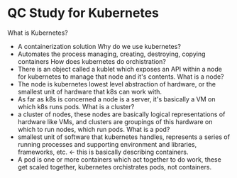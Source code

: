 # QC Study for Kubernetes

What is Kubernetes?
 - A containerization solution
Why do we use kubernetes?
 - Automates the process managing, creating, destroying, copying containers
How does kubernetes do orchistration?
 - There is an object called a kublet which exposes an API within a node for kubernetes to manage that node and it's contents.
What is a node?
 - The node is kubernetes lowest level abstraction of hardware, or the smallest unit of hardware that k8s can work with.
 - As far as k8s is concerned a node is a server, it's basically a VM on which k8s runs pods.
What is a cluster?
 - a cluster of nodes, these nodes are basically logical representations of hardware like VMs, and clusters are groupings of this hardware on which to run nodes, which run pods.
What is a pod?
 - smallest unit of software that kubernetes handles, represents a series of running processes and supporting environment and libraries, frameworks, etc. <- this is basically describing containers.
 - A pod is one or more containers which act together to do work, these get scaled together, kubernetes orchistrates pods, not containers.
